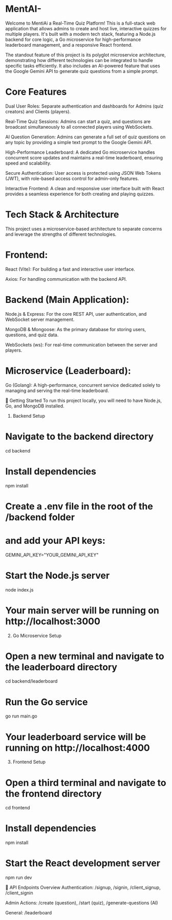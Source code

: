 # MentAI-
Welcome to MentiAi a  Real-Time Quiz Platform! This is a full-stack web application that allows admins to create and host live, interactive quizzes for multiple players. It's built with a modern tech stack, featuring a Node.js backend for core logic, a Go microservice for high-performance leaderboard management, and a responsive React frontend.

The standout feature of this project is its polyglot microservice architecture, demonstrating how different technologies can be integrated to handle specific tasks efficiently. It also includes an AI-powered feature that uses the Google Gemini API to generate quiz questions from a simple prompt.
# Core Features
Dual User Roles: Separate authentication and dashboards for Admins (quiz creators) and Clients (players).

Real-Time Quiz Sessions: Admins can start a quiz, and questions are broadcast simultaneously to all connected players using WebSockets.

AI Question Generation: Admins can generate a full set of quiz questions on any topic by providing a simple text prompt to the Google Gemini API.

High-Performance Leaderboard: A dedicated Go microservice handles concurrent score updates and maintains a real-time leaderboard, ensuring speed and scalability.

Secure Authentication: User access is protected using JSON Web Tokens (JWT), with role-based access control for admin-only features.

Interactive Frontend: A clean and responsive user interface built with React provides a seamless experience for both creating and playing quizzes.

# Tech Stack & Architecture
This project uses a microservice-based architecture to separate concerns and leverage the strengths of different technologies.

# Frontend:

React (Vite): For building a fast and interactive user interface.

Axios: For handling communication with the backend API.

# Backend (Main Application):

Node.js & Express: For the core REST API, user authentication, and WebSocket server management.

MongoDB & Mongoose: As the primary database for storing users, questions, and quiz data.

WebSockets (ws): For real-time communication between the server and players.

# Microservice (Leaderboard):

Go (Golang): A high-performance, concurrent service dedicated solely to managing and serving the real-time leaderboard.

🚀 Getting Started
To run this project locally, you will need to have Node.js, Go, and MongoDB installed.

1. Backend Setup
# Navigate to the backend directory
cd backend

# Install dependencies
npm install

# Create a .env file in the root of the /backend folder
# and add your API keys:
GEMINI_API_KEY="YOUR_GEMINI_API_KEY"

# Start the Node.js server
node index.js
# Your main server will be running on http://localhost:3000

2. Go Microservice Setup
# Open a new terminal and navigate to the leaderboard directory
cd backend/leaderboard

# Run the Go service
go run main.go
# Your leaderboard service will be running on http://localhost:4000

3. Frontend Setup
# Open a third terminal and navigate to the frontend directory
cd frontend

# Install dependencies
npm install

# Start the React development server
npm run dev


📄 API Endpoints Overview
Authentication: /signup, /signin, /client_signup, /client_signin

Admin Actions: /create (question), /start (quiz), /generate-questions (AI)

General: /leaderboard



